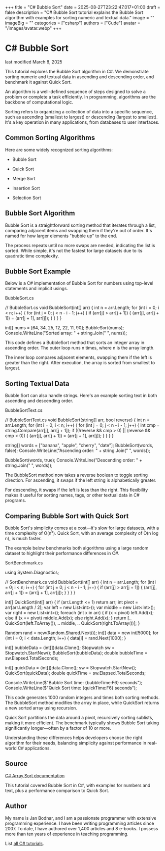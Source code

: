 +++
title = "C# Bubble Sort"
date = 2025-08-27T23:22:47.017+01:00
draft = false
description = "C# Bubble Sort tutorial explains the Bubble Sort algorithm with examples for sorting numeric and textual data."
image = ""
imageBig = ""
categories = ["csharp"]
authors = ["Cude"]
avatar = "/images/avatar.webp"
+++

# C# Bubble Sort

last modified March 8, 2025

 

This tutorial explores the Bubble Sort algorithm in C#. We
demonstrate sorting numeric and textual data in ascending
and descending order, and benchmark it against Quick Sort.

An algorithm is a well-defined sequence of steps
designed to solve a problem or complete a task efficiently.
In programming, algorithms are the backbone of computational
logic.

Sorting refers to organizing a collection of data
into a specific sequence, such as ascending (smallest to
largest) or descending (largest to smallest). It's a key
operation in many applications, from databases to user
interfaces.

## Common Sorting Algorithms

Here are some widely recognized sorting algorithms:

- Bubble Sort

- Quick Sort

- Merge Sort

- Insertion Sort

- Selection Sort

## Bubble Sort Algorithm

Bubble Sort is a straightforward sorting method that iterates
through a list, comparing adjacent items and swapping them if
they're out of order. It's named for how larger elements
"bubble up" to the end.

The process repeats until no more swaps are needed, indicating
the list is sorted. While simple, it's not the fastest for
large datasets due to its quadratic time complexity.

## Bubble Sort Example

Below is a C# implementation of Bubble Sort for numbers using
top-level statements and implicit usings.

BubbleSort.cs
  

// BubbleSort.cs
void BubbleSort(int[] arr)
{
    int n = arr.Length;
    for (int i = 0; i &lt; n; i++)
    {
        for (int j = 0; j &lt; n - i - 1; j++)
        {
            if (arr[j] &gt; arr[j + 1])
            {
                (arr[j], arr[j + 1]) = (arr[j + 1], arr[j]);
            }
        }
    }
}

int[] nums = [64, 34, 25, 12, 22, 11, 90];
BubbleSort(nums);
Console.WriteLine("Sorted array: " + string.Join(" ", nums));

This code defines a BubbleSort method that sorts an
integer array in ascending order. The outer loop runs
n times, where n is the array length.

The inner loop compares adjacent elements, swapping them if
the left is greater than the right. After execution, the array
is sorted from smallest to largest.

## Sorting Textual Data

Bubble Sort can also handle strings. Here's an example sorting
text in both ascending and descending order.

BubbleSortText.cs
  

// BubbleSortText.cs
void BubbleSort(string[] arr, bool reverse)
{
    int n = arr.Length;
    for (int i = 0; i &lt; n; i++)
    {
        for (int j = 0; j &lt; n - i - 1; j++)
        {
            int cmp = string.Compare(arr[j], arr[j + 1]);
            if ((!reverse &amp;&amp; cmp &gt; 0) || (reverse &amp;&amp; cmp &lt; 0))
            {
                (arr[j], arr[j + 1]) = (arr[j + 1], arr[j]);
            }
        }
    }
}

string[] words = ["banana", "apple", "cherry", "date"];
BubbleSort(words, false);
Console.WriteLine("Ascending order: " + string.Join(" ", words));

BubbleSort(words, true);
Console.WriteLine("Descending order: " + string.Join(" ", words));

The BubbleSort method now takes a
reverse boolean to toggle sorting direction. For
ascending, it swaps if the left string is alphabetically
greater.

For descending, it swaps if the left is less than the right.
This flexibility makes it useful for sorting names, tags, or
other textual data in C# programs.

## Comparing Bubble Sort with Quick Sort

Bubble Sort's simplicity comes at a cost—it's slow for large
datasets, with a time complexity of O(n²). Quick Sort, with an
average complexity of O(n log n), is much faster.

The example below benchmarks both algorithms using a large
random dataset to highlight their performance differences in
C#.

SortBenchmark.cs
  

using System.Diagnostics;

// SortBenchmark.cs
void BubbleSort(int[] arr)
{
    int n = arr.Length;
    for (int i = 0; i &lt; n; i++)
    {
        for (int j = 0; j &lt; n - i - 1; j++)
        {
            if (arr[j] &gt; arr[j + 1])
            {
                (arr[j], arr[j + 1]) = (arr[j + 1], arr[j]);
            }
        }
    }
}

int[] QuickSort(int[] arr)
{
    if (arr.Length &lt;= 1) return arr;
    int pivot = arr[arr.Length / 2];
    var left = new List&lt;int&gt;();
    var middle = new List&lt;int&gt;();
    var right = new List&lt;int&gt;();
    foreach (int x in arr)
    {
        if (x &lt; pivot) left.Add(x);
        else if (x == pivot) middle.Add(x);
        else right.Add(x);
    }
    return [.. QuickSort(left.ToArray()), .. middle, .. QuickSort(right.ToArray())];
}

Random rand = new(Random.Shared.Next());
int[] data = new int[5000];
for (int i = 0; i &lt; data.Length; i++)
{
    data[i] = rand.Next(1000);
}

int[] bubbleData = (int[])data.Clone();
Stopwatch sw = Stopwatch.StartNew();
BubbleSort(bubbleData);
double bubbleTime = sw.Elapsed.TotalSeconds;

int[] quickData = (int[])data.Clone();
sw = Stopwatch.StartNew();
QuickSort(quickData);
double quickTime = sw.Elapsed.TotalSeconds;

Console.WriteLine($"Bubble Sort time: {bubbleTime:F6} seconds");
Console.WriteLine($"Quick Sort time: {quickTime:F6} seconds");

This code generates 1000 random integers and times both
sorting methods. The BubbleSort method modifies
the array in place, while QuickSort returns a new
sorted array using recursion.

Quick Sort partitions the data around a pivot, recursively
sorting sublists, making it more efficient. The benchmark
typically shows Bubble Sort taking significantly longer—often
by a factor of 10 or more.

Understanding these differences helps developers choose the
right algorithm for their needs, balancing simplicity against
performance in real-world C# applications.

## Source

[C# Array.Sort documentation](https://docs.microsoft.com/en-us/dotnet/api/system.array.sort)

This tutorial covered Bubble Sort in C#, with examples for
numbers and text, plus a performance comparison to Quick
Sort.

## Author

My name is Jan Bodnar, and I am a passionate programmer with extensive
programming experience. I have been writing programming articles since 2007.
To date, I have authored over 1,400 articles and 8 e-books. I possess more
than ten years of experience in teaching programming.

List [all C# tutorials](/csharp/).